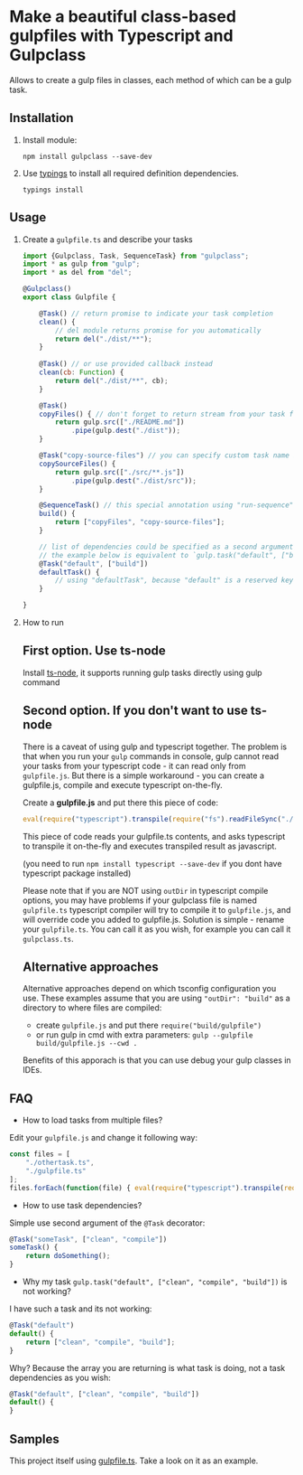 # Make a beautiful class-based gulpfiles with Typescript and Gulpclass

Allows to create a gulp files in classes, each method of which can be a gulp task.

## Installation

1. Install module:

    `npm install gulpclass --save-dev`

2. Use [typings](https://github.com/typings/typings) to install all required definition dependencies.

    `typings install`

## Usage

1. Create a `gulpfile.ts` and describe your tasks
    
    ```javascript
    import {Gulpclass, Task, SequenceTask} from "gulpclass";
    import * as gulp from "gulp";
    import * as del from "del";

    @Gulpclass()
    export class Gulpfile {
    
        @Task() // return promise to indicate your task completion
        clean() {
            // del module returns promise for you automatically
            return del("./dist/**");
        }
        
        @Task() // or use provided callback instead
        clean(cb: Function) {
            return del("./dist/**", cb);
        }
    
        @Task()
        copyFiles() { // don't forget to return stream from your task function
            return gulp.src(["./README.md"])
                .pipe(gulp.dest("./dist"));
        }
    
        @Task("copy-source-files") // you can specify custom task name if you need
        copySourceFiles() {
            return gulp.src(["./src/**.js"])
                .pipe(gulp.dest("./dist/src"));
        }
    
        @SequenceTask() // this special annotation using "run-sequence" module to run returned tasks in sequence
        build() {
            return ["copyFiles", "copy-source-files"];
        }
    
        // list of dependencies could be specified as a second argument to trigger other tasks
        // the example below is equivalent to `gulp.task("default", ["build"]);`
        @Task("default", ["build"])
        defaultTask() {
            // using "defaultTask", because "default" is a reserved keyword in ES2015
        }
    
    }
    ```
    
2. How to run

    ## First option. Use ts-node
    
    Install [ts-node](https://github.com/TypeStrong/ts-node), it supports running gulp tasks directly using gulp command
    
    
    ## Second option. If you don't want to use ts-node

    There is a caveat of using gulp and typescript together. The problem is that when you run your `gulp` commands 
    in console, gulp cannot read your tasks from your typescript code - it can read only from `gulpfile.js`. 
    But there is a simple workaround - you can create a gulpfile.js, compile and execute typescript on-the-fly.
    
    Create a **gulpfile.js** and put there this piece of code:
    ```javascript
    eval(require("typescript").transpile(require("fs").readFileSync("./gulpfile.ts").toString()));
    ```
    This piece of code reads your gulpfile.ts contents, and asks typescript to transpile it on-the-fly and executes transpiled result as javascript.
    
    (you need to run `npm install typescript --save-dev` if you dont have typescript package installed)
    
    Please note that if you are NOT using `outDir` in typescript compile options, you may have problems if your 
    gulpclass file is named `gulpfile.ts` typescript compiler will try to compile it to `gulpfile.js`, and will override
    code you added to gulpfile.js. Solution is simple - rename your `gulpfile.ts`. You can call it as you wish, 
    for example you can call it `gulpclass.ts`.
    
    ## Alternative approaches

    Alternative approaches depend on which tsconfig configuration you use. These examples assume that you are using 
    `"outDir": "build"` as a directory to where files are compiled:

    * create `gulpfile.js` and put there ```require("build/gulpfile")```
    * or run gulp in cmd with extra parameters: `gulp --gulpfile build/gulpfile.js --cwd .`
    
    Benefits of this apporach is that you can use debug your gulp classes in IDEs.

## FAQ

* How to load tasks from multiple files?

Edit your `gulpfile.js` and change it following way:

```javascript
const files = [
    "./othertask.ts",
    "./gulpfile.ts"
];
files.forEach(function(file) { eval(require("typescript").transpile(require("fs").readFileSync(file).toString())) });
```

* How to use task dependencies?

Simple use second argument of the `@Task` decorator:

```javascript
@Task("someTask", ["clean", "compile"])
someTask() {
    return doSomething();
}
```

* Why my task `gulp.task("default", ["clean", "compile", "build"])` is not working?

I have such a task and its not working:

```javascript
@Task("default")
default() {
    return ["clean", "compile", "build"];
}
```

Why? Because the array you are returning is what task is doing, not a task
dependencies as you wish:

```javascript
@Task("default", ["clean", "compile", "build"])
default() {
}
```


## Samples

This project itself using [gulpfile.ts](https://github.com/pleerock/gulpclass/blob/master/gulpfile.ts).
Take a look on it as an example.
